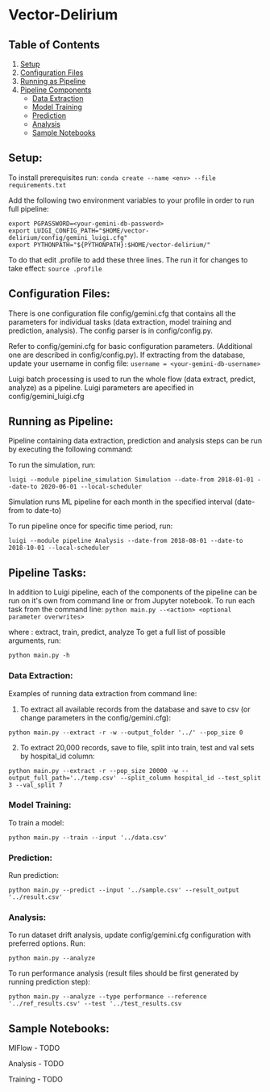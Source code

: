 # Vector-Delirium

## Table of Contents
1. [Setup](#setup)
2. [Configuration Files](#config)
3. [Running as Pipeline](#pipeline)
4. [Pipeline Components](#components)
    * [Data Extraction](#data)
    * [Model Training](#training)
    * [Prediction](#prediction)
    * [Analysis](#analysis)
    * [Sample Notebooks](#notebooks)


## Setup: <a name="setup"></a>

To install prerequisites run:
`conda create --name <env> --file requirements.txt`

Add the following two environment variables to your profile in order to run full pipeline: 
```
export PGPASSWORD=<your-gemini-db-password>
export LUIGI_CONFIG_PATH="$HOME/vector-delirium/config/gemini_luigi.cfg"
export PYTHONPATH="${PYTHONPATH}:$HOME/vector-delirium/"
```

To do that edit .profile to add these three lines. The run it for changes to take effect:
`source .profile`

## Configuration Files: <a name="config"></a>
There is one configuration file config/gemini.cfg that contains all the parameters for individual tasks (data extraction, model training and prediction, analysis). The config parser is in config/config.py.

Refer to config/gemini.cfg for basic configuration parameters. (Additional one are described in config/config.py).  If extracting from the database, update your username in config file:
`username = <your-gemini-db-username>`

Luigi batch processing is used to run the whole flow (data extract, predict, analyze) as a pipeline. Luigi parameters are apecified in config/gemini_luigi.cfg

## Running as Pipeline: <a name="pipeline"></a>
Pipeline containing data extraction, prediction and analysis steps can be run by executing the following command:

To run the simulation, run:

`luigi --module pipeline_simulation Simulation --date-from 2018-01-01 --date-to 2020-06-01 --local-scheduler`

Simulation runs ML pipeline for each month in the specified interval (date-from to date-to)

To run pipeline once for specific time period, run:

`luigi --module pipeline Analysis --date-from 2018-08-01 --date-to 2018-10-01 --local-scheduler`

## Pipeline Tasks: <a name="components"></a>
In addition to Luigi pipeline, each of the components of the pipeline can be run on it's own from command line or from Jupyter notebook.
To run each task from the command line:
`python main.py --<action> <optional parameter overwrites>`

where <action>: extract, train, predict, analyze
To get a full list of possible arguments, run:

`python main.py -h`

### Data Extraction:  <a name="data"></a>
Examples of running data extraction from command line:
1) To extract all available records from the database and save to csv (or change parameters in the config/gemini.cfg):

`python main.py --extract -r -w --output_folder '../' --pop_size 0`

2) To extract 20,000 records, save to file, split into train, test and val sets by hospital_id column:

`python main.py --extract -r --pop_size 20000 -w --output_full_path='../temp.csv' --split_column hospital_id --test_split 3 --val_split 7 `

### Model Training:  <a name="training"></a>
To train a model:

`python main.py --train --input '../data.csv'`

### Prediction:  <a name="prediction"></a>
Run prediction:

`python main.py --predict --input '../sample.csv' --result_output '../result.csv'`

### Analysis:  <a name="analysis"></a>
To run dataset drift analysis, update config/gemini.cfg configuration with preferred options. Run:

`python main.py --analyze`

To run performance analysis (result files should be first generated by running prediction step):

`python main.py --analyze --type performance --reference '../ref_results.csv' --test '../test_results.csv`

## Sample Notebooks:  <a name="notebooks"></a>
MlFlow - TODO

Analysis - TODO

Training - TODO




